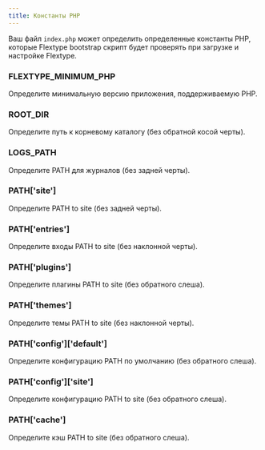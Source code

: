 ```yaml
---
title: Константы PHP
---
```


Ваш файл `index.php` может определить определенные константы PHP, которые Flextype bootstrap скрипт будет проверять при загрузке и настройке Flextype.

### FLEXTYPE_MINIMUM_PHP

Определите минимальную версию приложения, поддерживаемую PHP.

### ROOT_DIR

Определите путь к корневому каталогу (без обратной косой черты).

### LOGS_PATH

Определите PATH для журналов (без задней черты).

### PATH['site']

Определите PATH to site (без задней черты).

### PATH['entries']

Определите входы PATH to site (без наклонной черты).

### PATH['plugins']

Определите плагины PATH to site (без обратного слеша).

### PATH['themes']

Определите темы PATH to site (без наклонной черты).

### PATH\['config'\]\['default'\]

Определите конфигурацию PATH по умолчанию (без обратного слеша).

### PATH\['config'\]\['site'\]

Определите конфигурацию PATH to site (без обратного слеша).

### PATH['cache']

Определите кэш PATH to site (без обратного слеша).
